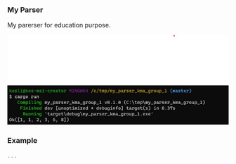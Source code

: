 ### My Parser

My parerser for education purpose.

![image](./screenshot.jpg)

### Example

```rust
...
```
